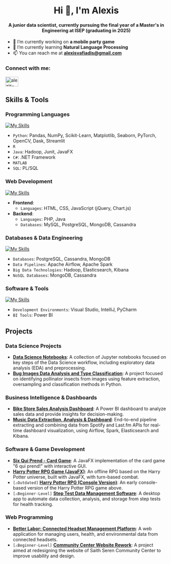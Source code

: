 <h1 align="center">Hi 👋, I'm Alexis</h1>
<h4 align="center">A junior data scientist, currently pursuing the final year of a Master's in Engineering at ISEP (graduating in 2025)</h3>

- 🔭 I’m currently working on **a mobile party game**
- 🌱 I’m currently learning **Natural Language Processing**
- 📫 You can reach me at **alexisvafiadis@gmail.com**

<h3 align="left">Connect with me:</h3>
<p align="left">
<a href="https://linkedin.com/in/alexis-vafiadis" target="blank"><img align="center" src="https://raw.githubusercontent.com/rahuldkjain/github-profile-readme-generator/master/src/images/icons/Social/linked-in-alt.svg" alt="alexis-vafiadis" height="30" width="40" /></a>
</p>


## Skills & Tools

### Programming Languages
[![My Skills](https://skillicons.dev/icons?i=python,r,java,cs,dotnet,matlab,sklearn)](https://skillicons.dev)

- `Python`: Pandas, NumPy, Scikit-Learn, Matplotlib, Seaborn, PyTorch, OpenCV, Dask, Streamlit
- `R`
- `Java`: Hadoop, Junit, JavaFX
- `C#`: .NET Framework
- `MATLAB`
- `SQL`: PL/SQL

### Web Development
[![My Skills](https://skillicons.dev/icons?i=html,css,js,php,mysql,mongodb)](https://skillicons.dev)

- **Frontend**:
  - `Languages`: HTML, CSS, JavaScript (jQuery, Chart.js)
- **Backend**:
  - `Languages`: PHP, Java
  - `Databases`: MySQL, PostgreSQL, MongoDB, Cassandra

### Databases & Data Engineering
[![My Skills](https://skillicons.dev/icons?i=postgres,mongodb,cassandra,elasticsearch)](https://skillicons.dev)

- `Databases`: PostgreSQL, Cassandra, MongoDB
- `Data Pipelines`: Apache Airflow, Apache Spark
- `Big Data Technologies`: Hadoop, Elasticsearch, Kibana
- `NoSQL Databases`: MongoDB, Cassandra

### Software & Tools
[![My Skills](https://skillicons.dev/icons?i=visualstudio,pycharm,git)](https://skillicons.dev)

- `Development Environments`: Visual Studio, IntelliJ, PyCharm
- `BI Tools`: Power BI




## Projects

### Data Science Projects
- **[Data Science Notebooks](https://github.com/alexisvafiadis/Data-Science-Notebooks)**: A collection of Jupyter notebooks focused on key steps of the Data Science workflow, including exploratory data analysis (EDA) and preprocessing.
- **[Bug Images Data Analysis and Type Classification](https://github.com/alexisvafiadis/Bug-Images-Data-Analysis-And-Type-Classification)**: A project focused on identifying pollinator insects from images using feature extraction, oversampling and classification methods in Python.

### Business Intelligence & Dashboards
- **[Bike Store Sales Analysis Dashboard](https://github.com/alexisvafiadis/Bike-Sales-Analysis-Dashboard-Power-BI)**: A Power BI dashboard to analyze sales data and provide insights for decision-making.
- **[Music Data Extraction, Analysis & Dashboard](https://github.com/alexisvafiadis/Music-Data-Extraction-Analysis-Dashboard--Airflow-Spark-Kibana)**: End-to-end pipeline extracting and combining data from Spotify and Last.fm APIs for real-time dashboard visualization, using Airflow, Spark, Elasticsearch and Kibana.


### Software & Game Development
- **[Six Qui Prend - Card Game](https://github.com/alexisvafiadis/SixQuiPrend-Card-Game)**: A JavaFX implementation of the card game "6 qui prend!" with interactive GUI.
- **[Harry Potter RPG Game (JavaFX)](https://github.com/alexisvafiadis/HarryPotterRPG-with-GUI)**: An offline RPG based on the Harry Potter universe, built with JavaFX, with turn-based combat.
- `[⚠️Outdated]` **[Harry Potter RPG (Console Version)](https://github.com/alexisvafiadis/HarryPotterRPG-with-Console)**: An early console-based version of the Harry Potter RPG game above.
- `[⚠️Beginner-Level]` **[Step Test Data Management Software](https://github.com/alexisvafiadis/--Warning-Beginner-Level--Step-Test-Management-Software)**: A desktop app to automate data collection, analysis, and storage from step tests for health tracking.

### Web Programming
- **[Better Labor: Connected Headset Management Platform](https://github.com/alexisvafiadis/Connected-Headset-Data-Management-Platform--Better-Labor)**: A web application for managing users, health, and environmental data from connected headsets.
- `[⚠️Beginner-Level]` **[Community Center Website Rework](https://github.com/alexisvafiadis/Community-Center-Website-Rework)**: A project aimed at redesigning the website of Saith Seren Community Center to improve usability and design.





